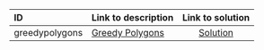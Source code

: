 | ID | Link to description | Link to solution |
|:---|:---|:---:|
| greedypolygons    | [Greedy Polygons](https://open.kattis.com/problems/greedypolygons   ) | [Solution](https://github.com/versenyi98/leetcode-solutions/tree/main/solutions/Greedy%20Polygons)|
